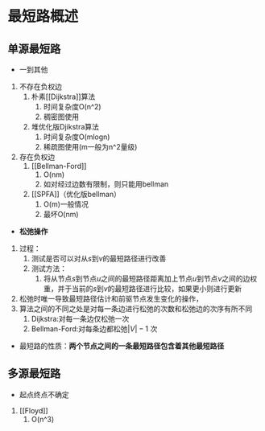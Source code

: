 # 最短路概述

## 单源最短路
- 一到其他
1. 不存在负权边
	1. 朴素[[Dijkstra]]算法
		1. 时间复杂度O(n^2)
		2. 稠密图使用
	2. 堆优化版Djikstra算法
		1. 时间复杂度O(mlogn)
		2. 稀疏图使用(m一般为n^2量级)
2. 存在负权边
	1. [[Bellman-Ford]]
		1. O(nm)
		2. 如对经过边数有限制，则只能用bellman
	2. [[SPFA]]（优化版bellman）
		1. O(m)一般情况
		2. 最坏O(nm)

- **松弛操作**
1. 过程：
	1. 测试是否可以对从$s$到$v$的最短路径进行改善
	2. 测试方法：
		1. 将从节点$s$到节点$u$之间的最短路径距离加上节点$u$到节点$v$之间的边权重，并于当前的$s$到$v$的最短路径进行比较，如果更小则进行更新
2. 松弛时唯一导致最短路径估计和前驱节点发生变化的操作，
3. 算法之间的不同之处是对每一条边进行松弛的次数和松弛边的次序有所不同
	1. Dijkstra:对每一条边仅松弛一次
	2. Bellman-Ford:对每条边都松弛$\lvert V \rvert - 1$ 次

- 最短路的性质：**两个节点之间的一条最短路径包含着其他最短路径**
## 多源最短路
- 起点终点不确定
1. [[Floyd]]
	1. O(n^3)

